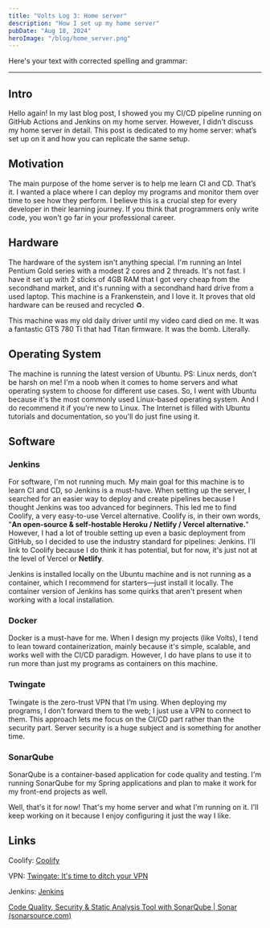 ```yaml
---
title: "Volts Log 3: Home server"
description: "How I set up my home server"
pubDate: "Aug 18, 2024"
heroImage: "/blog/home_server.png"
---
```


Here's your text with corrected spelling and grammar:

---

## Intro

Hello again! In my last blog post, I showed you my CI/CD pipeline running on GitHub Actions and Jenkins on my home server. However, I didn't discuss my home server in detail. This post is dedicated to my home server: what’s set up on it and how you can replicate the same setup.

## Motivation

The main purpose of the home server is to help me learn CI and CD. That’s it. I wanted a place where I can deploy my programs and monitor them over time to see how they perform. I believe this is a crucial step for every developer in their learning journey. If you think that programmers only write code, you won't go far in your professional career.

## Hardware

The hardware of the system isn't anything special. I'm running an Intel Pentium Gold series with a modest 2 cores and 2 threads. It's not fast. I have it set up with 2 sticks of 4GB RAM that I got very cheap from the secondhand market, and it's running with a secondhand hard drive from a used laptop. This machine is a Frankenstein, and I love it. It proves that old hardware can be reused and recycled ♻️.

This machine was my old daily driver until my video card died on me. It was a fantastic GTS 780 Ti that had Titan firmware. It was the bomb. Literally.

## Operating System

The machine is running the latest version of Ubuntu. PS: Linux nerds, don’t be harsh on me! I'm a noob when it comes to home servers and what operating system to choose for different use cases. So, I went with Ubuntu because it's the most commonly used Linux-based operating system. And I do recommend it if you're new to Linux. The Internet is filled with Ubuntu tutorials and documentation, so you'll do just fine using it.

## Software

### Jenkins

For software, I'm not running much. My main goal for this machine is to learn CI and CD, so Jenkins is a must-have. When setting up the server, I searched for an easier way to deploy and create pipelines because I thought Jenkins was too advanced for beginners. This led me to find Coolify, a very easy-to-use Vercel alternative. Coolify is, in their own words, "**An open-source & self-hostable Heroku / Netlify / Vercel alternative.**" However, I had a lot of trouble setting up even a basic deployment from GitHub, so I decided to use the industry standard for pipelines: Jenkins. I'll link to Coolify because I do think it has potential, but for now, it's just not at the level of Vercel or **Netlify**.

Jenkins is installed locally on the Ubuntu machine and is not running as a container, which I recommend for starters—just install it locally. The container version of Jenkins has some quirks that aren't present when working with a local installation.

### Docker

Docker is a must-have for me. When I design my projects (like Volts), I tend to lean toward containerization, mainly because it's simple, scalable, and works well with the CI/CD paradigm. However, I do have plans to use it to run more than just my programs as containers on this machine.

### Twingate

Twingate is the zero-trust VPN that I’m using. When deploying my programs, I don't forward them to the web; I just use a VPN to connect to them. This approach lets me focus on the CI/CD part rather than the security part. Server security is a huge subject and is something for another time.

### SonarQube

SonarQube is a container-based application for code quality and testing. I'm running SonarQube for my Spring applications and plan to make it work for my front-end projects as well.

Well, that's it for now! That's my home server and what I'm running on it. I'll keep working on it because I enjoy configuring it just the way I like.

## Links

Coolify: [Coolify](https://coolify.io/)

VPN: [Twingate: It's time to ditch your VPN](https://www.twingate.com/)

Jenkins: [Jenkins](https://www.jenkins.io/)

[Code Quality, Security & Static Analysis Tool with SonarQube | Sonar (sonarsource.com)](https://www.sonarsource.com/products/sonarqube/)
